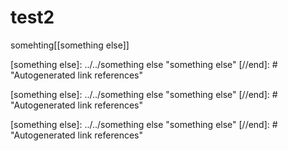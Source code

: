 # test2

somehting[[something else]]

[//begin]: # 'Autogenerated link references for markdown compatibility'

[something else]: ../../something else "something else"
[//end]: # "Autogenerated link references"

[//begin]: # 'Autogenerated link references for markdown compatibility'

[something else]: ../../something else "something else"
[//end]: # "Autogenerated link references"

[//begin]: # "Autogenerated link references for markdown compatibility"
[something else]: ../../something else "something else"
[//end]: # "Autogenerated link references"